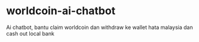 # worldcoin-ai-chatbot
Ai chatbot, bantu claim worldcoin dan withdraw ke wallet hata malaysia dan cash out local bank
